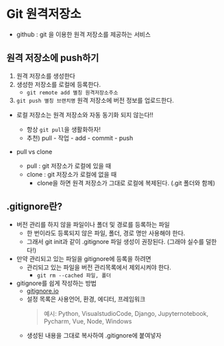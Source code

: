 # Git 원격저장소

* github : git 을 이용한 원격 저장소를 제공하는 서비스

## 원격 저장소에 push하기
1. 원격 저장소를 생성한다 
2. 생성한 저장소를 로컬에 등록한다. 
    * `git remote add 별칭 원격저장소주소`
3. `git push 별칭 브랜치명` 원격 저장소에 버전 정보를 업로드한다. 

* 로컬 저장소는 원격 저장소와 자동 동기화 되지 않는다!!
    * 항상 `git pull`을 생활화하자!
    * 추천) pull - 작업 - add - commit - push

* pull vs clone
    * pull : git 저장소가 로컬에 있을 때
    * clone : git 저장소가 로컬에 없을 때
        * clone을 하면 원격 저장소가 그대로 로컬에 복제된다. (.git 폴더와 함께)


## .gitignore란? 

* 버전 관리를 하지 않을 파일이나 폴더 및 경로를 등록하는 파일
    * 한 번이라도 등록되지 않은 파일, 폴더, 경로 명만 사용해야 한다. 
    * 그래서 git init과 같이 .gitignore 파일 생성이 권장된다. (그래야 실수를 덜한다!)
* 만약 관리되고 있는 파일을 gitignore에 등록을 하려면
    * 관리되고 있는 파일을 버전 관리목록에서 제외시켜야 한다. 
        * `git rm --cached 파일, 폴더`
* gitignore를 쉽게 작성하는 방법 
    * [gitignore.io](https://www.toptal.com/developers/gitignore)
    * 설정 목록은 사용언어, 환경, 에디터, 프레임워크
        > 예시: Python, VisualstudioCode, Django, Jupyternotebook, Pycharm, Vue, Node, Windows
    * 생성된 내용을 그대로 복사하여 .gitignore에 붙여넣자



